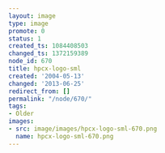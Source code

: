 ```yaml
---
layout: image
type: image
promote: 0
status: 1
created_ts: 1084408503
changed_ts: 1372159389
node_id: 670
title: hpcx-logo-sml
created: '2004-05-13'
changed: '2013-06-25'
redirect_from: []
permalink: "/node/670/"
tags:
- Older
images:
- src: image/images/hpcx-logo-sml-670.png
  name: hpcx-logo-sml-670.png
---
```


